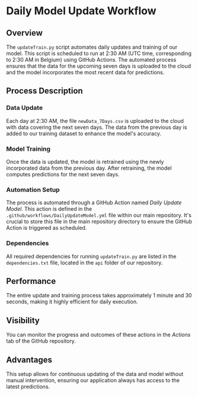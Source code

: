 # Daily Model Update Workflow

## Overview
The `updateTrain.py` script automates daily updates and training of our model. This script is scheduled to run at 2:30 AM (UTC time, corresponding to 2:30 AM in Belgium) using GitHub Actions. The automated process ensures that the data for the upcoming seven days is uploaded to the cloud and the model incorporates the most recent data for predictions.

## Process Description

### Data Update
Each day at 2:30 AM, the file `newData_7Days.csv` is uploaded to the cloud with data covering the next seven days. The data from the previous day is added to our training dataset to enhance the model's accuracy.

### Model Training
Once the data is updated, the model is retrained using the newly incorporated data from the previous day. After retraining, the model computes predictions for the next seven days.

### Automation Setup
The process is automated through a GitHub Action named *Daily Update Model*. This action is defined in the `.github/workflows/DailyUpdateModel.yml` file within our main repository. It's crucial to store this file in the main repository directory to ensure the GitHub Action is triggered as scheduled.

### Dependencies
All required dependencies for running `updateTrain.py` are listed in the `dependencies.txt` file, located in the `api` folder of our repository.

## Performance
The entire update and training process takes approximately 1 minute and 30 seconds, making it highly efficient for daily execution.

## Visibility
You can monitor the progress and outcomes of these actions in the *Actions* tab of the GitHub repository.

## Advantages
This setup allows for continuous updating of the data and model without manual intervention, ensuring our application always has access to the latest predictions.


